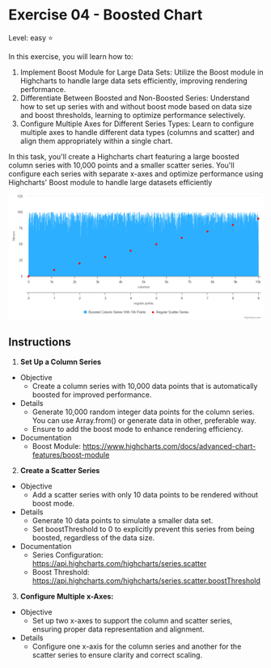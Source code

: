 # Exercise 04 - Boosted Chart
Level: easy ⭐

In this exercise, you will learn how to:
1. Implement Boost Module for Large Data Sets:
Utilize the Boost module in Highcharts to handle large data sets efficiently, improving rendering performance.
2. Differentiate Between Boosted and Non-Boosted Series:
Understand how to set up series with and without boost mode based on data size and boost thresholds, learning to optimize performance selectively.
3. Configure Multiple Axes for Different Series Types:
Learn to configure multiple axes to handle different data types (columns and scatter) and align them appropriately within a single chart.

In this task, you'll create a Highcharts chart featuring a large boosted column series with 10,000 points and a smaller scatter series. You'll configure each series with separate x-axes and optimize performance using Highcharts' Boost module to handle large datasets efficiently


![exercise.png](exercise.png)

## Instructions
1. **Set Up a Column Series**
* Objective
  * Create a column series with 10,000 data points that is automatically boosted for improved performance.
* Details
  * Generate 10,000 random integer data points for the column series. You can use Array.from() or generate data in other, preferable way.
  * Ensure to add the boost mode to enhance rendering efficiency.
* Documentation
  * Boost Module: https://www.highcharts.com/docs/advanced-chart-features/boost-module

2. **Create a Scatter Series**
* Objective
  * Add a scatter series with only 10 data points to be rendered without boost mode.
* Details
  * Generate 10 data points to simulate a smaller data set.
  * Set boostThreshold to 0 to explicitly prevent this series from being boosted, regardless of the data size.
* Documentation
  * Series Configuration: https://api.highcharts.com/highcharts/series.scatter
  * Boost Threshold: https://api.highcharts.com/highcharts/series.scatter.boostThreshold

3. **Configure Multiple x-Axes:**
* Objective
  * Set up two x-axes to support the column and scatter series, ensuring proper data representation and alignment.
* Details
  * Configure one x-axis for the column series and another for the scatter series to ensure clarity and correct scaling.
